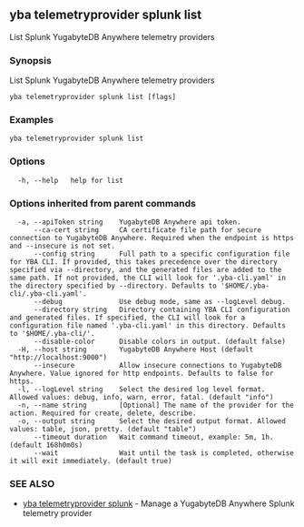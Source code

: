 ## yba telemetryprovider splunk list

List Splunk YugabyteDB Anywhere telemetry providers

### Synopsis

List Splunk YugabyteDB Anywhere telemetry providers

```
yba telemetryprovider splunk list [flags]
```

### Examples

```
yba telemetryprovider splunk list
```

### Options

```
  -h, --help   help for list
```

### Options inherited from parent commands

```
  -a, --apiToken string    YugabyteDB Anywhere api token.
      --ca-cert string     CA certificate file path for secure connection to YugabyteDB Anywhere. Required when the endpoint is https and --insecure is not set.
      --config string      Full path to a specific configuration file for YBA CLI. If provided, this takes precedence over the directory specified via --directory, and the generated files are added to the same path. If not provided, the CLI will look for '.yba-cli.yaml' in the directory specified by --directory. Defaults to '$HOME/.yba-cli/.yba-cli.yaml'.
      --debug              Use debug mode, same as --logLevel debug.
      --directory string   Directory containing YBA CLI configuration and generated files. If specified, the CLI will look for a configuration file named '.yba-cli.yaml' in this directory. Defaults to '$HOME/.yba-cli/'.
      --disable-color      Disable colors in output. (default false)
  -H, --host string        YugabyteDB Anywhere Host (default "http://localhost:9000")
      --insecure           Allow insecure connections to YugabyteDB Anywhere. Value ignored for http endpoints. Defaults to false for https.
  -l, --logLevel string    Select the desired log level format. Allowed values: debug, info, warn, error, fatal. (default "info")
  -n, --name string        [Optional] The name of the provider for the action. Required for create, delete, describe.
  -o, --output string      Select the desired output format. Allowed values: table, json, pretty. (default "table")
      --timeout duration   Wait command timeout, example: 5m, 1h. (default 168h0m0s)
      --wait               Wait until the task is completed, otherwise it will exit immediately. (default true)
```

### SEE ALSO

* [yba telemetryprovider splunk](yba_telemetryprovider_splunk.md)	 - Manage a YugabyteDB Anywhere Splunk telemetry provider

